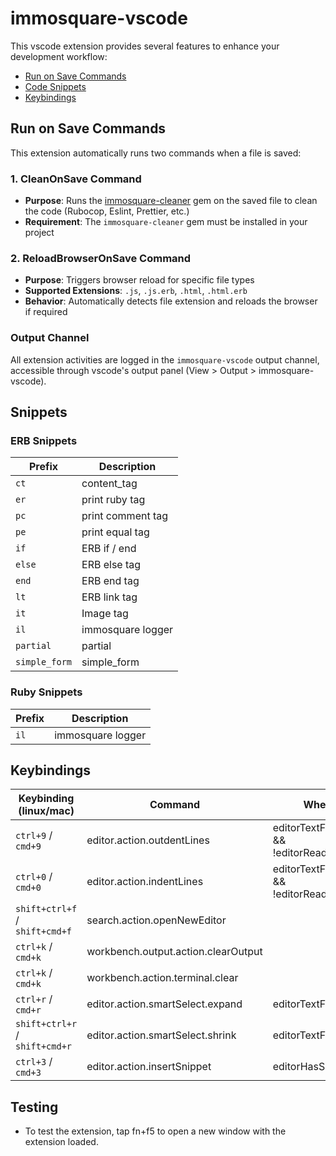 # immosquare-vscode

This vscode extension provides several features to enhance your development workflow:

- [Run on Save Commands](#run-on-save-commands)
- [Code Snippets](#snippets)
- [Keybindings](#keybindings)


## Run on Save Commands

This extension automatically runs two commands when a file is saved:

### 1. CleanOnSave Command
- **Purpose**: Runs the [immosquare-cleaner](https://github.com/immosquare/immosquare-cleaner) gem on the saved file to clean the code (Rubocop, Eslint, Prettier, etc.)
- **Requirement**: The `immosquare-cleaner` gem must be installed in your project

### 2. ReloadBrowserOnSave Command
- **Purpose**: Triggers browser reload for specific file types
- **Supported Extensions**: `.js`, `.js.erb`, `.html`, `.html.erb`
- **Behavior**: Automatically detects file extension and reloads the browser if required

### Output Channel
All extension activities are logged in the `immosquare-vscode` output channel, accessible through vscode's output panel (View > Output > immosquare-vscode).

## Snippets

### ERB Snippets

| Prefix        | Description            |
| ------------- | ---------------------- |
| `ct`          | content_tag            |
| `er`          | print ruby tag         |
| `pc`          | print comment tag      |
| `pe`          | print equal tag        |
| `if`          | ERB if / end           |
| `else`        | ERB else tag           |
| `end`         | ERB end tag            |
| `lt`          | ERB link tag           |
| `it`          | Image tag              |
| `il`          | immosquare logger      |
| `partial`     | partial                |
| `simple_form` | simple_form            |


### Ruby Snippets

| Prefix   | Description            |
| -------- | ---------------------- |
| `il`     | immosquare logger      |

## Keybindings

| Keybinding (linux/mac)         | Command                                  | When                                  |
| ------------------------------ | ---------------------------------------- | ------------------------------------- |
| `ctrl+9` / `cmd+9`             | editor.action.outdentLines               | editorTextFocus && !editorReadonly    |
| `ctrl+0` / `cmd+0`             | editor.action.indentLines                | editorTextFocus && !editorReadonly    |
| `shift+ctrl+f` / `shift+cmd+f` | search.action.openNewEditor              |                                       |
| `ctrl+k` / `cmd+k`             | workbench.output.action.clearOutput      |                                       |
| `ctrl+k` / `cmd+k`             | workbench.action.terminal.clear          |                                       |
| `ctrl+r` / `cmd+r`             | editor.action.smartSelect.expand         | editorTextFocus                       |
| `shift+ctrl+r` / `shift+cmd+r` | editor.action.smartSelect.shrink         | editorTextFocus                       |
| `ctrl+3` / `cmd+3`             | editor.action.insertSnippet              | editorHasSelection                    |



## Testing
- To test the extension, tap fn+f5 to open a new window with the extension loaded.
